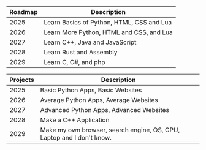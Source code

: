 | Roadmap  | Description |
| ------------- | ------------- |
| 2025  | Learn Basics of Python, HTML, CSS and Lua  |
| 2026  | Learn More Python, HTML and CSS, and Lua  |
| 2027  | Learn C++, Java and JavaScript  |
| 2028  | Learn Rust and Assembly  |
| 2029  | Learn C, C#, and php  |

| Projects  | Description |
| ------------- | ------------- |
| 2025  | Basic Python Apps, Basic Websites  |
| 2026  | Average Python Apps, Average Websites  |
| 2027  | Advanced Python Apps, Advanced Websites  |
| 2028  | Make a C++ Application  |
| 2029  | Make my own browser, search engine, OS, GPU, Laptop and I don't know.  |
